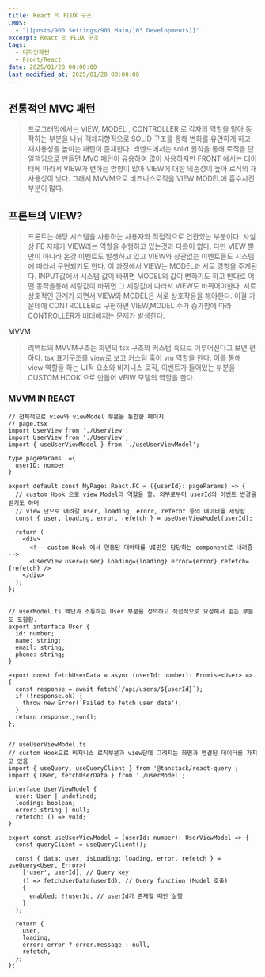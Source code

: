 ```yaml
---
title: React 의 FLUX 구조
CMDS:
  - "[[posts/900 Settings/901 Main/103 Developments]]"
excerpt: React 의 FLUX 구조
tags:
  - 디자인패턴
  - Front/React
date: 2025/01/28 00:00:00
last_modified_at: 2025/01/28 00:00:00
---
```

## 전통적인 MVC 패턴
> 프로그래밍에서는 VIEW, MODEL , CONTROLLER 로 각자의 역할을 맡아 동작하는 부분을 나눠 객체지향적으로 SOLID 구조를 통해 변화를 유연하게 하고 재사용성을 높이는 패턴이 존재한다. 백엔드에서는 solid 원칙을 통해 로직을 단일책임으로 만들면 MVC 패턴이 유용하여 많이 사용하지만 FRONT 에서는 데이터에 따라서 VIEW가 변하는 방향이 많아 VIEW에 대한 의존성이 높아 로직의 재사용성이 낮다. 그래서 MVVM으로 비즈니스로직을 VIEW MODEL에 흡수시킨 부분이 많다.


## 프론트의 VIEW?
> 프론트는 해당 시스템을 사용하는 사용자와 직접적으로 연관있는 부분이다. 사실상 FE 자체가 VIEW라는 역할을 수행하고 있는것과 다름이 없다. 
> 다만 VIEW 뿐만이 아니라 온갖 이벤트도 발생하고 있고 VIEW와 상관없는 이벤트들도 시스템에 따라서 구현되기도 한다. 이 과정에서 VIEW는 MODEL과 서로 영향을 주게된다. INPUT값에서 시스템 값이 바뀌면 MODEL의 값이 변하기도 하고 반대로 어떤 동작을통해 세팅값이 바뀌면 그 세팅값에 따라서 VIEW도 바뀌어야한다. 서로 상호적인 관계가 되면서 VIEW와 MODEL은 서로 상호작용을 해야한다. 이걸 가운데에 CONTROLLER로 구현하면 VIEW,MODEL 수가 증가함에 따라 CONTROLLER가 비대해지는 문제가 발생한다.


MVVM
> 리액트의 MVVM구조는 화면의 tsx 구조와 커스텀 훅으로 이루어진다고 보면 편하다.
> tsx 표기구조를 view로 보고 커스텀 훅이 vm 역할을 한다. 이를 통해 view 역할을 하는 UI적 요소와 비지니스 로직, 이벤트가 들어있는 부분을 CUSTOM HOOK 으로 만들어 VEIW 모델의 역할을 한다.



### MVVM IN REACT
```tsx
// 전체적으로 view와 viewModel 부분을 통합한 페이지
// page.tsx
import UserView from './UserView';
import UserView from './UserView';
import { useUserViewModel } from './useUserViewModel';

type pageParams  ={
  userID: number
}

export default const MyPage: React.FC = ({userId}: pageParams) => {
  // custom Hook 으로 view Model의 역할을 함. 외부로부터 userId의 이벤트 변경을 받기도 하며 
  // view 단으로 내려갈 user, loading, erorr, refecht 등의 데이터를 세팅함 
  const { user, loading, error, refetch } = useUserViewModel(userId); 

  return (
    <div>
      <!-- custom Hook 에서 연동된 대아터를 UI만은 담당하는 component로 내려줌 -->
      <UserView user={user} loading={loading} error={error} refetch={refetch} />
    </div>
  );
};


// userModel.ts 백단과 소통하는 User 부분을 정의하고 직접적으로 요청해서 받는 부분도 포함함.
export interface User {
  id: number;
  name: string;
  email: string;
  phone: string;
}

export const fetchUserData = async (userId: number): Promise<User> => {
  const response = await fetch(`/api/users/${userId}`);
  if (!response.ok) {
    throw new Error('Failed to fetch user data');
  }
  return response.json();
};


// useUserViewModel.ts
// custom Hook으로 비지니스 로직부분과 view단에 그려지는 화면과 연결된 데이터를 가지고 있음
import { useQuery, useQueryClient } from '@tanstack/react-query';
import { User, fetchUserData } from './userModel';

interface UserViewModel {
  user: User | undefined;
  loading: boolean;
  error: string | null;
  refetch: () => void;
}

export const useUserViewModel = (userId: number): UserViewModel => {
  const queryClient = useQueryClient();

  const { data: user, isLoading: loading, error, refetch } = useQuery<User, Error>(
    ['user', userId], // Query key
    () => fetchUserData(userId), // Query function (Model 호출)
    {
      enabled: !!userId, // userId가 존재할 때만 실행
    }
  );

  return {
    user,
    loading,
    error: error ? error.message : null,
    refetch,
  };
};

```